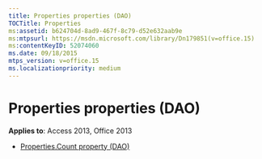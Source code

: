 ```yaml
---
title: Properties properties (DAO)
TOCTitle: Properties
ms:assetid: b624704d-8ad9-467f-8c79-d52e632aab9e
ms:mtpsurl: https://msdn.microsoft.com/library/Dn179851(v=office.15)
ms:contentKeyID: 52074060
ms.date: 09/18/2015
mtps_version: v=office.15
ms.localizationpriority: medium
---
```


# Properties properties (DAO)

**Applies to**: Access 2013, Office 2013

- [Properties.Count property (DAO)](properties-count-property-dao.md)

